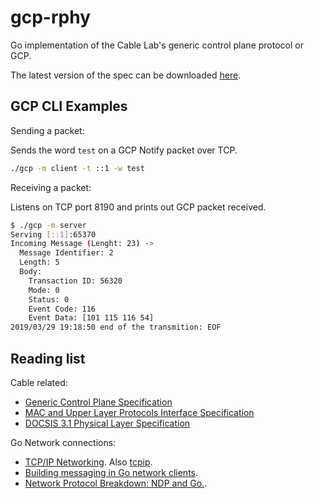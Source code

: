 # gcp-rphy

Go implementation of the Cable Lab's generic control plane protocol or GCP.

The latest version of the spec can be downloaded [here](https://specification-search.cablelabs.com/CM-SP-GCP).

## GCP CLI Examples

Sending a packet:

Sends the word `test` on a GCP Notify packet over TCP.

```bash
./gcp -m client -t ::1 -w test
```

Receiving a packet:

Listens on TCP port 8190 and prints out GCP packet received.

```bash
$ ./gcp -m server
Serving [::1]:65370
Incoming Message (Lenght: 23) ->
  Message Identifier: 2
  Length: 5
  Body:
	Transaction ID: 56320
	Mode: 0
	Status: 0
	Event Code: 116
	Event Data: [101 115 116 54]
2019/03/29 19:18:50 end of the transmition: EOF
```

## Reading list

Cable related:

- [Generic Control Plane Specification](https://specification-search.cablelabs.com/CM-SP-GCP)
- [MAC and Upper Layer Protocols Interface Specification](https://specification-search.cablelabs.com/CM-SP-MULPIv3.1)
- [DOCSIS 3.1 Physical Layer Specification](https://specification-search.cablelabs.com/CM-SP-PHYv3.1)

Go Network connections:

- [TCP/IP Networking](https://appliedgo.net/networking/). Also [tcpip](https://github.com/billglover/tcpip).
- [Building messaging in Go network clients](https://www.oreilly.com/ideas/building-messaging-in-go-network-clients).
- [Network Protocol Breakdown: NDP and Go.](https://medium.com/@mdlayher/network-protocol-breakdown-ndp-and-go-3dc2900b1c20).
